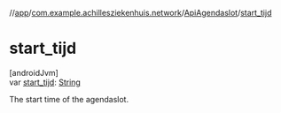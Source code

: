 //[app](../../../index.md)/[com.example.achillesziekenhuis.network](../index.md)/[ApiAgendaslot](index.md)/[start_tijd](start_tijd.md)

# start_tijd

[androidJvm]\
var [start_tijd](start_tijd.md): [String](https://kotlinlang.org/api/latest/jvm/stdlib/kotlin/-string/index.html)

The start time of the agendaslot.
